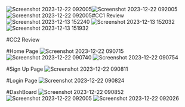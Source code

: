 ![Screenshot 2023-12-22 092005](https://github.com/Srithasri/React_IRC/assets/125287386/26a74266-cfbc-4afb-84da-53e3806a1dba)![Screenshot 2023-12-22 092005](https://github.com/Srithasri/React_IRC/assets/125287386/9bae48e7-b644-4c57-83f4-6d1b447fa7c5)![Screenshot 2023-12-22 092005](https://github.com/Srithasri/React_IRC/assets/125287386/296873f2-379b-48a9-8ace-05b0ad350e34)#CC1 Review
![Screenshot 2023-12-13 152240](https://github.com/Srithasri/React_IRC/assets/125287386/448a9fb4-5847-49ab-ba50-0a39c4bf3afd)
![Screenshot 2023-12-13 152032](https://github.com/Srithasri/React_IRC/assets/125287386/c523fbb9-38dc-4534-b864-c2ef41b10c64)
![Screenshot 2023-12-13 151932](https://github.com/Srithasri/React_IRC/assets/125287386/2b368a60-2730-40e8-b4f3-37be2e3b0f62)

#CC2 Review

#Home Page
![Screenshot 2023-12-22 090715](https://github.com/Srithasri/React_IRC/assets/125287386/1dd90cb2-1e1c-44be-8f84-8382dd08e554)
![Screenshot 2023-12-22 090740](https://github.com/Srithasri/React_IRC/assets/125287386/5d801b27-7166-4d69-955c-f5d19f8832d2)
![Screenshot 2023-12-22 090754](https://github.com/Srithasri/React_IRC/assets/125287386/98bb47aa-58ee-44f5-9178-373532977ea8)

#Sign Up Page
![Screenshot 2023-12-22 090811](https://github.com/Srithasri/React_IRC/assets/125287386/f8dd783e-016c-4cec-bb7e-56447353b5dd)

#Login Page
![Screenshot 2023-12-22 090824](https://github.com/Srithasri/React_IRC/assets/125287386/302dbaf6-768e-415d-be98-1065d423888f)

#DashBoard
![Screenshot 2023-12-22 090852](https://github.com/Srithasri/React_IRC/assets/125287386/90486b2f-dfbe-4fb5-9c13-b4d571098f2e)
![Screenshot 2023-12-22 092005](https://github.com/Srithasri/React_IRC/assets/125287386/107c7c35-33ad-40cb-9ff3-f55904636f47)
![Screenshot 2023-12-22 092026](https://github.com/Srithasri/React_IRC/assets/125287386/e8397718-2259-40cd-8bb9-f6e932539664)
